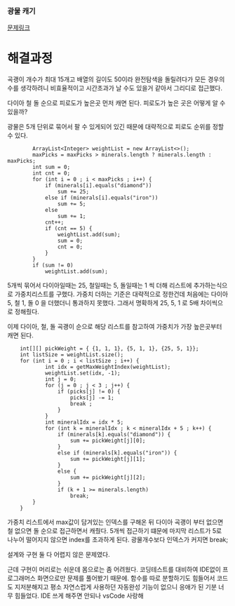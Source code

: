 ### 광물 캐기

[문제링크](https://school.programmers.co.kr/learn/courses/30/lessons/172927?language=java)

# 해결과정

곡괭이 개수가 최대 15개고 배열의 길이도 50이라 완전탐색을 돌릴려다가 모든 경우의 수를 생각하려니 비효율적이고 시간초과가 날 수도 있을거 같아서 그리디로 접근했다.

다이아 철 돌 순으로 피로도가 높은곳 먼저 캐면 된다.
피로도가 높은 곳은 어떻게 알 수 있을까?

광물은 5개 단위로 묶어서 팔 수 있게되어 있긴 때문에 대략적으로 피로도 순위를 정할 수 있다.

```
		ArrayList<Integer> weightList = new ArrayList<>();
        maxPicks = maxPicks > minerals.length ? minerals.length : maxPicks;
        int sum = 0;
        int cnt = 0;
        for (int i = 0 ; i < maxPicks ; i++) {
            if (minerals[i].equals("diamond"))
                sum += 25;
            else if (minerals[i].equals("iron"))
                sum += 5;
            else
                sum += 1;
            cnt++;
            if (cnt == 5) {
                weightList.add(sum);
                sum = 0;
                cnt = 0;
            }
        }
		if (sum != 0)
            weightList.add(sum);
```

5개씩 묶어서 다이아일때는 25, 철일때는 5, 돌일때는 1 씩 더해 리스트에 추가하는식으로 가중치리스트를 구했다.
가중치 더하는 기준은 대략적으로 정한건데 처음에는 다이아 5, 철 1, 돌 0 을 더했더니 통과하지 못했다.
그래서 명확하게 25, 5, 1 로 5배 차이씩으로 정해줬다.

이제 다이아, 철, 돌 곡괭이 순으로 해당 리스트를 참고하여 가중치가 가장 높은곳부터 캐면 된다.

```
	int[][] pickWeight = { {1, 1, 1}, {5, 1, 1}, {25, 5, 1}};
	int listSize = weightList.size();
	for (int i = 0 ; i < listSize ; i++) {
			int idx = getMaxWeightIndex(weightList);
			weightList.set(idx, -1);
			int j = 0;
			for (j = 0 ; j < 3 ; j++) {
				if (picks[j] != 0) {
					picks[j] -= 1;
					break ;
				}
			}
			int mineralIdx = idx * 5;
			for (int k = mineralIdx ; k < mineralIdx + 5 ; k++) {
				if (minerals[k].equals("diamond")) {
					sum += pickWeight[j][0];
				}
				else if (minerals[k].equals("iron")) {
					sum += pickWeight[j][1];
				}
				else {
					sum += pickWeight[j][2];
				}
				if (k + 1 >= minerals.length)
					break;
		}
	}
```
가중치 리스트에서 max값이 담겨있는 인덱스를 구해온 뒤 다이아 곡괭이 부터 없으면 철 없으면 돌 순으로 접근하면서 캐줬다.
5개씩 접근하기 떄문에 마지막 리스트가 5로 나누어 떨어지지 않으면 index를 초과하게 된다. 광물개수보다 인덱스가 커지면 break;

설계와 구현 둘 다 어렵지 않은 문제였다.

근데 구현이 머리로는 쉬운데 몸으로는 좀 어려웠다.
코딩테스트를 대비하여 IDE없이 프로그래머스 화면으로만 문제를 풀어봤기 때문에.
함수를 따로 분할하기도 힘들어서 코드도 지저분해지고 평소 자연스럽게 사용하던 자동완성 기능이 없으니 응애가 된 기분 너무 힘들었다.
IDE 쓰게 해주면 안되나 vsCode 사랑해
